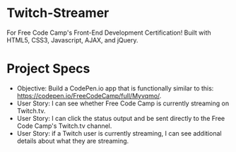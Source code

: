 # Twitch-Streamer
For Free Code Camp's Front-End Development Certification! Built with HTML5, CSS3, Javascript, AJAX, and jQuery.

# Project Specs
* Objective: Build a CodePen.io app that is functionally similar to this: https://codepen.io/FreeCodeCamp/full/Myvqmo/.
* User Story: I can see whether Free Code Camp is currently streaming on Twitch.tv.
* User Story: I can click the status output and be sent directly to the Free Code Camp's Twitch.tv channel.
* User Story: if a Twitch user is currently streaming, I can see additional details about what they are streaming.
